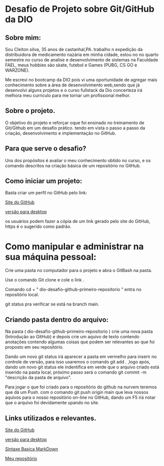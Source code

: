 # Desafio de Projeto sobre Git/GitHub da DIO
 ## Sobre mim:
 Sou Cleiton silva, 35 anos de castanhal,PA. trabalho n expedição da distribuidora de medicamento nazária em minha cidade, estou no no quarto semestre no curso de analíse e desenvolvimento de sistemas na Faculdade FAEL, meus hobbies são skate, futebol e Games (PUBG, CS GO e WARZONE).
 
 Me escrevi no bootcamp da DIO pois vi uma oportunidade de agregar mais conhecimento sobre a área de desenvolvimento web,sendo que já desenvolvi alguns  projetos e o curso fullstack da Dio concerteza irá melhora meu curriculo para me tornar um profissional melhor.
 
 
 
 ## Sobre o projeto.

  O objetivo do projeto e reforçar oque foi ensinado no treinamento de Git/Github
em um desafio prático. tendo em vista o passo a passo da criação, desenvolvimento 
e implementação no GitHub.

## Para que serve o desafio?

  Uns dos propósitos é avaliar o meu conhecimento obtido no curso, e os comando descritos
na criação básica de um repositório no GitHub.

## Como iniciar um projeto:
  Basta criar um perfil no GitHub pelo link:

[Site do GitHub](https://github.com/)

[versão para desktop](https://desktop.github.com/)

os usuários podem fazer a cópia de um link gerado pelo site do GitHub, https é o sugerido como padrão.

# Como manipular e administrar na sua máquina pessoal:

  Crie uma pasta no computador para o projeto e abra o GitBash na pasta.

  Use o comando Git clone e cole o link .

  Comando cd + " dio-desafio-github-primeiro-repositorio " entra no repositório local.

  git status pra verificar se está na branch main.

## Criando pasta dentro do arquivo:

  Na pasta ( dio-desafio-github-primeiro-repositorio ) crie uma nova pasta (Introdução ao GitHub)
e depois crie um aquivo de texto contendo anotações contendo algumas coisas que podem ser relevantes ao que foi proposto em 
seu repositório.

  Dando um novo git status irá aparecer a pasta em vermelho para inserir no controle de versão, para isso usaremos o comando git add . ,logo após, dando um novo git status ele indentifica em verde que o arquivo criado está inserido na pasta local, próximo passo será o comando git commit -m "descrição da pasta de arquivo".
  
  Para jogar o que foi criado para o repositório do github na nurvem teremos que dá um Push. com o comando git push origin main que leva nossos aquivos para o nosso repositório on-line no GitHub, dando um F5 irá notar que o arquivo foi devidamente upando no site.
 
## Links utilizados e relevantes.

[Site do GitHub](https://github.com/)

[versão para desktop](https://desktop.github.com/)

[Sintaxe Basica MarkDown](https://www.markdownguide.org/getting-started/)

[Meu repositório](https://github.com/Cleiton-dev/dio-desafio-github-primeiro-repositorio/edit/main/README.md)



